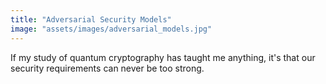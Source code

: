 ```yaml
---
title: "Adversarial Security Models"
image: "assets/images/adversarial_models.jpg"
---
```


If my study of quantum cryptography has taught me anything, it's that our security requirements can never be too strong.

